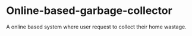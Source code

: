 # Online-based-garbage-collector
A online based system where user request to collect their home wastage.
